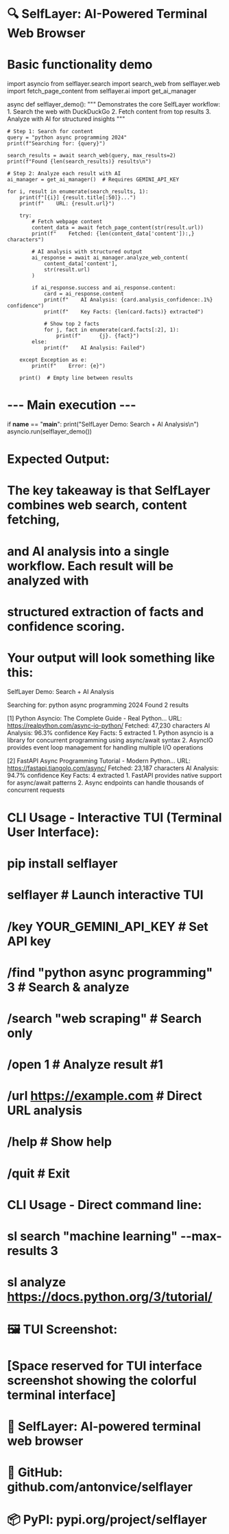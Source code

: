 # 🔍 SelfLayer: AI-Powered Terminal Web Browser
# Basic functionality demo

import asyncio
from selflayer.search import search_web
from selflayer.web import fetch_page_content
from selflayer.ai import get_ai_manager

async def selflayer_demo():
    """
    Demonstrates the core SelfLayer workflow:
    1. Search the web with DuckDuckGo
    2. Fetch content from top results
    3. Analyze with AI for structured insights
    """

    # Step 1: Search for content
    query = "python async programming 2024"
    print(f"Searching for: {query}")

    search_results = await search_web(query, max_results=2)
    print(f"Found {len(search_results)} results\n")

    # Step 2: Analyze each result with AI
    ai_manager = get_ai_manager()  # Requires GEMINI_API_KEY

    for i, result in enumerate(search_results, 1):
        print(f"[{i}] {result.title[:50]}...")
        print(f"    URL: {result.url}")

        try:
            # Fetch webpage content
            content_data = await fetch_page_content(str(result.url))
            print(f"    Fetched: {len(content_data['content']):,} characters")

            # AI analysis with structured output
            ai_response = await ai_manager.analyze_web_content(
                content_data['content'],
                str(result.url)
            )

            if ai_response.success and ai_response.content:
                card = ai_response.content
                print(f"    AI Analysis: {card.analysis_confidence:.1%} confidence")
                print(f"    Key Facts: {len(card.facts)} extracted")

                # Show top 2 facts
                for j, fact in enumerate(card.facts[:2], 1):
                    print(f"      {j}. {fact}")
            else:
                print(f"    AI Analysis: Failed")

        except Exception as e:
            print(f"    Error: {e}")

        print()  # Empty line between results

# --- Main execution ---
if __name__ == "__main__":
    print("SelfLayer Demo: Search + AI Analysis\n")
    asyncio.run(selflayer_demo())

# Expected Output:
# The key takeaway is that SelfLayer combines web search, content fetching,
# and AI analysis into a single workflow. Each result will be analyzed with
# structured extraction of facts and confidence scoring.

# Your output will look something like this:

SelfLayer Demo: Search + AI Analysis

Searching for: python async programming 2024
Found 2 results

[1] Python Asyncio: The Complete Guide - Real Python...
    URL: https://realpython.com/async-io-python/
    Fetched: 47,230 characters
    AI Analysis: 96.3% confidence
    Key Facts: 5 extracted
      1. Python asyncio is a library for concurrent programming using async/await syntax
      2. AsyncIO provides event loop management for handling multiple I/O operations

[2] FastAPI Async Programming Tutorial - Modern Python...
    URL: https://fastapi.tiangolo.com/async/
    Fetched: 23,187 characters
    AI Analysis: 94.7% confidence
    Key Facts: 4 extracted
      1. FastAPI provides native support for async/await patterns
      2. Async endpoints can handle thousands of concurrent requests

# CLI Usage - Interactive TUI (Terminal User Interface):
# pip install selflayer
# selflayer                          # Launch interactive TUI
# /key YOUR_GEMINI_API_KEY           # Set API key
# /find "python async programming" 3  # Search & analyze
# /search "web scraping"              # Search only
# /open 1                            # Analyze result #1
# /url https://example.com           # Direct URL analysis
# /help                              # Show help
# /quit                              # Exit

# CLI Usage - Direct command line:
# sl search "machine learning" --max-results 3
# sl analyze https://docs.python.org/3/tutorial/

# 🖼️ TUI Screenshot:
# [Space reserved for TUI interface screenshot showing the colorful terminal interface]

# 🚀 SelfLayer: AI-powered terminal web browser
# 🔗 GitHub: github.com/antonvice/selflayer
# 📦 PyPI: pypi.org/project/selflayer
